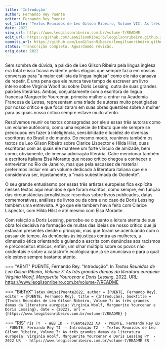 ```yaml
---
title: 'Introdução'
author: Fernando Rey Puente
editor: Fernando Rey Puente
vol_title: 'Textos Reunidos de Leo Gilson Ribeiro, Volume VII: As três grandes damas da literatura europeia: Virginia Woolf, Marguerite Yourcenar e Doris Lessing'
date: 2022
view_url: https://www.leogilsonribeiro.com.br/volume-7/README
edit_url: https://github.com/LeoGilsonRibeiro/leogilsonribeiro.github.io/edit/main//docs/markdown/volume-7/README.md
commits_url: https://github.com/LeoGilsonRibeiro/leogilsonribeiro.github.io/commits/main/docs/markdown/volume-7/README.md
status: Transcrição completa. Aguardando revisão.
orig_date: 2022
---
```


Sem sombra de dúvida, a paixão de Leo Gilson Ribeira pela língua inglesa era total e isso ficava evidente pelos elogios que sempre fazia em nossas conversas para "a maior estilista da língua inglesa" como ele não cansava de repetir. É uma pena que ele nunca teve tempo de escrever um livro inteiro sobre Virginia Woolf ou sobre Doris Lessing, outra de suas grandes paixões literárias. Ambas, conjuntamente com a escritora de língua francesa Marguerite Yourcenar, primeira mulher a entrar na Academia Francesa de Letras, representam uma tríade de autoras muito prestigiadas por nosso crítico e que focalizaram em suas obras questões sobre a mulher para as quais nosso crítico sempre estave muito atento.

Resolvemos reunir os textos consagradas por ele a essas três autoras como um volume autônomo, como uma espécie de tributo que ele sempre se preocupou em fazer à inteligência, sensibilidade e lucidez de diversas escritoras do Brasil e do mundo. Do mesmo modo, reunimos também os textos de Leo Gilson Ribeiro sobre Clarice Lispector e Hilda Hilst, duas escritoras com as quais ele manteve um forte vínculo de amizade, bem como, obviamente, de imensa admiração literária. Cabe mencionar também a escritora italiana Elsa Morante que nosso crítico chegou a conhecer e entrevistar no Rio de Janeiro, mas que pela escassez de material preferimos incluir em um volume dedicado à literatura italiana que ele considerava ser, injustamente, a "mais subestimada do Ocidente".

O seu grande entusiasmo por essas três artistas europeias fica explícita nesses textos aqui reunidos e que foram escritos, como sempre, em função das circunstâncias jornalísticas: resenhas sobre livros publicados, datas comemorativas, análises de livros ou da obra e no caso de Doris Lessing também uma entrevista. Algo que ele também havia feito com Clarice Lispector, com Hilda Hilst e até mesmo com Elsa Morante.

Com relação a Doris Lessing, percebe-se o quanto a leitura atenta de sua obra foi decisiva na formação de muitas das ideias de nosso crítico que já estavam presentes desde o princípio, mas que foram se acentuando com o passar do tempo. As denúncias às injustiças contra as mulheres, a dimensão ética orientando e guiando a escrita com denúncias aos racismos e preconceitos étnicos, enfim, um olhar múltiplo sobre os povos não ocidentais e sobre a catástrofe ecológica que já se anunciava e para a qual ele esteve sempre bastante atento.


=== "ABNT"
    PUENTE, Fernando Rey. "Introdução". In <em>Textos Reunidos de Leo Gilson Ribeiro, Volume 7: As três grandes damas da literatura europeia: Virginia Woolf, Marguerite Yourcenar e Doris Lessing</em>, 2022. URL: <a href="stable_url">https://www.leogilsonribeiro.com.br/volume-7/README</a>

=== "BibTeX"
    ```latex
    @misc{Puente2022,
    author = {PUENTE, Fernando Rey},
    editor = {PUENTE, Fernando Rey},
    title = {Introdução},
    booktitle = {Textos Reunidos de Leo Gilson Ribeiro, Volume 7: As três grandes damas da literatura europeia: Virginia Woolf, Marguerite Yourcenar e Doris Lessing},
    date = {2022},
    url = {https://www.leogilsonribeiro.com.br/volume-7/README}
    }
    ```

=== "RIS"
    ```ris
    TY  - WEB
    ID  - Puente2022
    AU  - PUENTE, Fernando Rey
    ED  - PUENTE, Fernando Rey
    TI  - Introdução
    T2  - Textos Reunidos de Leo Gilson Ribeiro, Volume 7: As três grandes damas da literatura europeia: Virginia Woolf, Marguerite Yourcenar e Doris Lessing
    PY  - 2022
    UR  - https://www.leogilsonribeiro.com.br/volume-7/README
    ER  - 
    ```

